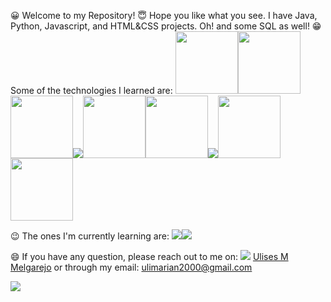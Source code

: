 <link rel="stylesheet" href="https://cdn.jsdelivr.net/gh/devicons/devicon@v2.14.0/devicon.min.css">
<p>
😀 Welcome to my Repository!
😇 Hope you like what you see. I have Java, Python, Javascript, and HTML&CSS projects. Oh! and some SQL as well!
😁 Some of the technologies I learned are: 
  <img src="https://cdn.jsdelivr.net/gh/devicons/devicon/icons/python/python-original-wordmark.svg" width="100px" /><img src="https://cdn.jsdelivr.net/gh/devicons/devicon/icons/javascript/javascript-original.svg" width="100px" /><img src="https://cdn.jsdelivr.net/gh/devicons/devicon/icons/html5/html5-original-wordmark.svg" width="100px" /><img src="https://cdn.jsdelivr.net/gh/devicons/devicon/icons/css3/css3-original-wordmark.svg" /><img src="https://cdn.jsdelivr.net/gh/devicons/devicon/icons/mysql/mysql-original-wordmark.svg" width="100px" /><img src="https://cdn.jsdelivr.net/gh/devicons/devicon/icons/django/django-original.svg" width="100px"/><img src="https://cdn.jsdelivr.net/gh/devicons/devicon/icons/java/java-original-wordmark.svg" /><img src="https://cdn.jsdelivr.net/gh/devicons/devicon/icons/linux/linux-original.svg" width="100px"/><img src="https://cdn.jsdelivr.net/gh/devicons/devicon/icons/windows8/windows8-original.svg" width="100px"/>


😉 The ones I'm currently learning are:
<img src="https://cdn.jsdelivr.net/gh/devicons/devicon/icons/react/react-original-wordmark.svg" /><img src="https://cdn.jsdelivr.net/gh/devicons/devicon/icons/bootstrap/bootstrap-plain-wordmark.svg" />

😄 If you have any question, please reach out to me on:
  <img src="https://cdn.jsdelivr.net/gh/devicons/devicon/icons/linkedin/linkedin-original.svg" /> <a href="https://www.linkedin.com/in/ulises-mariano-melgarejo/">Ulises M Melgarejo</a>
  or through my email: ulimarian2000@gmail.com
</p>

<a href="https://github.com/anuraghazra/convoychat">
  <img align="center" src="https://github-readme-stats.vercel.app/api/top-langs/?username=Nemo3003&layout=compact" />
</a>
